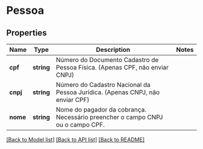 # Pessoa

## Properties
Name | Type | Description | Notes
------------ | ------------- | ------------- | -------------
**cpf** | **string** | Número do Documento Cadastro de Pessoa Física. (Apenas CPF, não enviar CNPJ) | 
**cnpj** | **string** | Número do Cadastro Nacional da Pessoa Jurídica. (Apenas CNPJ, não enviar CPF) | 
**nome** | **string** | Nome do pagador da cobrança. Necessário preencher o campo CNPJ ou o campo CPF. | 

[[Back to Model list]](../../README.md#documentation-for-models) [[Back to API list]](../../README.md#documentation-for-api-endpoints) [[Back to README]](../../README.md)

